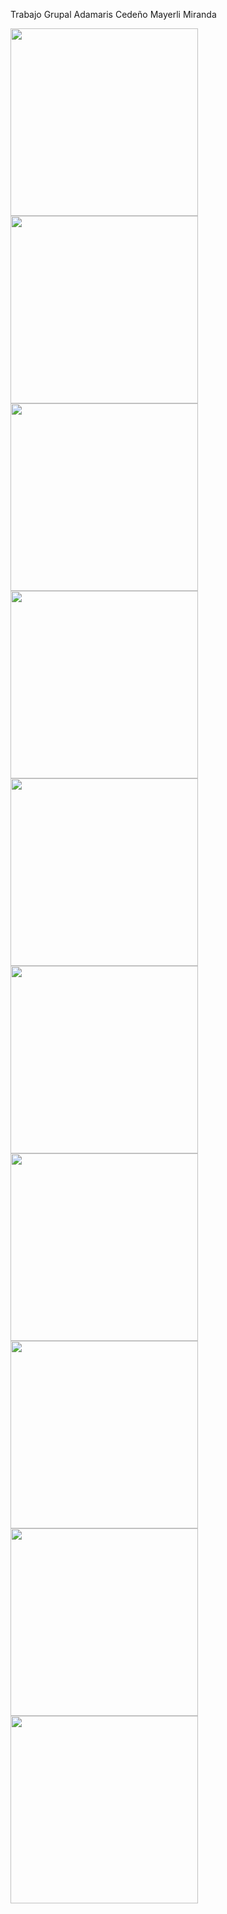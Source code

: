Trabajo Grupal
Adamaris Cedeño
Mayerli Miranda

<img src="CAPTURA1.png" width="300" heigth="500">
<img src="CAPTURA2.png" width="300" heigth="500">
<img src="CAPTURA3.png" width="300" heigth="500">
<img src="captura1.png" width="300" heigth="500">
<img src="captura2.png" width="300" heigth="500">
<img src="captura5.png" width="300" heigth="500">
<img src="captura6.png" width="300" heigth="500">
<img src="captura6.png" width="300" heigth="500">
<img src="captura2.png" width="300" heigth="500">
<img src="Imagen2.png" width="300" heigth="500">
